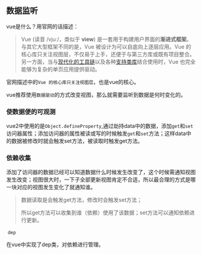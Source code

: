 ## 数据监听

vue是什么？用官网的话描述：

> Vue (读音 /vjuː/，类似于 **view**) 是一套用于构建用户界面的**渐进式框架**。与其它大型框架不同的是，Vue 被设计为可以自底向上逐层应用。Vue 的核心库只关注视图层，不仅易于上手，还便于与第三方库或既有项目整合。另一方面，当与[现代化的工具链](https://v2.cn.vuejs.org/v2/guide/single-file-components.html)以及各种[支持类库](https://github.com/vuejs/awesome-vue#libraries--plugins)结合使用时，Vue 也完全能够为复杂的单页应用提供驱动。

官网描述中的`Vue 的核心库只关注视图层`，也是vue的核心。

vue推荐使用`数据驱动`的方式改变视图，那么就需要监听到数据是何时变化的。

### 使数据便的可观测

vue2中使用的是`Object.defineProperty`,通过劫持data中的数据，添加`get`和`set`访问器属性；添加访问器的属性被读或写的时候触发`get`和`set`方法；这样data中的数据被修改时就会触发set方法，被读取时触发get方法。

### 依赖收集

添加了访问器的数据已经可以知道数据什么时候发生改变了，这个时候需通知视图发生改变；视图很大时，一下子全部更新视图肯定不合适，所以最合理的方式是哪一块对应的视图发生变化了就通知谁。

> 数据读取是会触发get方法，修改时会触发set方法；
>
> 所以get方法可以收集到谁（依赖）使用了该数据；set方法可以通知依赖进行更新。

​	`dep`

在vue中实现了dep类，对依赖进行管理。